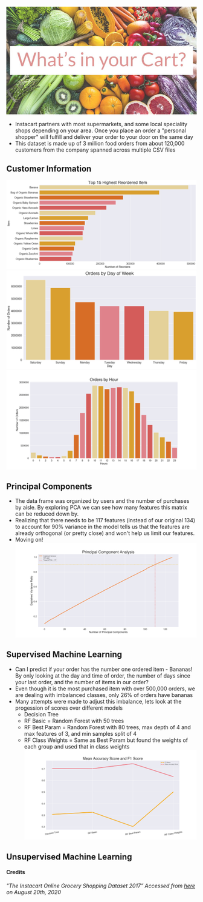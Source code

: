 ![title](images/title.jpg)

- Instacart partners with most supermarkets, and some local speciality shops depending on your area. Once you place an order a "personal shopper" will fulfill and deliver your order to your door on the same day
- This dataset is made up of 3 million food orders from about 120,000 customers from the company spanned across multiple CSV files

## Customer Information
![title](images/highestreorder.png)
![title](images/dayofweek.png)
![title](images/hour.png)

## Principal Components
- The data frame was organized by users and the number of purchases by aisle. By exploring PCA we can see how many features this matrix can be reduced down by.
- Realizing that there needs to be 117 features (instead of our original 134) to account for 90% variance in the model tells us that the features are already orthogonal (or pretty close) and won't help us limit our features.
- Moving on!
![title](images/pca.png)

## Supervised Machine Learning
- Can I predict if your order has the number one ordered item - Bananas! By only looking at the day and time of order, the number of days since your last order, and the number of items in our order?
- Even though it is the most purchased item with over 500,000 orders, we are dealing with imbalanced classes, only 26% of orders have bananas
- Many attempts were made to adjust this imbalance, lets look at the progession of scores over different models
    - Decision Tree
    - RF Basic = Random Forest with 50 trees
    - RF Best Param = Random Forest with 80 trees, max depth of 4 and max features of 3, and min samples split of 4
    - RF Class Weights = Same as Best Param but found the weights of each group and used that in class weights 
![title](images/scores.png)

## Unsupervised Machine Learning



#### Credits
*"The Instacart Online Grocery Shopping Dataset 2017” Accessed from [here](https://www.instacart.com/datasets/grocery-shopping-2017) on August 20th, 2020*

